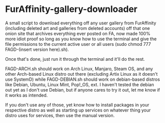 # FurAffinity-gallery-downloader
A small script to download everything off any user gallery from FurAffinity (including deleted art and galleries from deleted accounts) off that one onion site that archives everything ever posted on FA, now made 100% more idiot proof so long as you know how to use the terminal and give the file permissions to the current active user or all users (sudo chmod 777 FAGD-(insert version here).sh).

Once that's done, just run it through the terminal and it'll do the rest. 

FAGD-ARCH.sh should work on Arch Linux, Manjaro, Steam OS, and any other Arch-based Linux distro out there (excluding Artix Linux as it doesn't use SystemD) while FAGD-DEBIAN.sh should work on debian-based distros like Debian, Ubuntu, Linux Mint, Pop!_OS, ext. I haven't tested the debian out yet as I don't use Debian, but if anyone cares to try it out, let me know if it works as intended.

If you don't use any of those, yet know how to install packages in your respective distro as well as starting up services on whatever thing your distro uses for services, then use the manual version.
